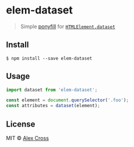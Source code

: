 # elem-dataset

> Simple [ponyfill](https://ponyfill.com) for [`HTMLElement.dataset`](https://developer.mozilla.org/en-US/docs/Web/API/HTMLElement/dataset)


## Install

```
$ npm install --save elem-dataset
```

## Usage

```js
import dataset from 'elem-dataset';

const element = document.querySelector('.foo');
const attributes = dataset(element);
```

## License

MIT © [Alex Cross](http://alexcross.io)
